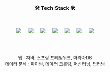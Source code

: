 <h3 align="center"><b>🛠 Tech Stack 🛠</b></h3>
<br>
<p align="center">
<img src="https://img.shields.io/badge/HTML5-E34F26?style=flat-square&logo=HTML5&logoColor=white"/> 　
<img src="https://img.shields.io/badge/CSS3-1572B6?style=flat-square&logo=CSS3&logoColor=white"/> 　
<img src="https://img.shields.io/badge/JavaScript-F7DF1E?style=flat-square&logo=JavaScript&logoColor=white"/> 　
<img src="https://img.shields.io/badge/MySQL-4479A1?style=flat-square&logo=MySQL&logoColor=white"/> 　
<img src="https://img.shields.io/badge/-Python-789ef0?style=flat-square&logo=Python&logoColor=white"/> 　
<img src="https://img.shields.io/badge/-Java-fbff8a?style=flat-square&logo=java&logoColor=black"/> 　
<img src="https://img.shields.io/badge/Spring-C3f56C?style=flat-square&logo=Spring"/>
 
<!-- <img src="https://img.shields.io/badge/Node.js-339933?style=flat-square&logo=Node.js&logoColor=white"/></a> &nbsp -->
<!-- <img src="https://img.shields.io/badge/Android-3DDC84?style=flat-square&logo=Android&logoColor=white"/></a> &nbsp -->
<!-- <img src="https://img.shields.io/badge/MongoDB-47A248?style=flat-square&logo=MongoDB&logoColor=white"/></a> &nbsp  -->

<!-- <img src="https://img.shields.io/badge/c++-00599C?style=flat-square&logo=c%2B%2B&logoColor=white"/></a> &nbsp  -->
<!-- <img src="https://img.shields.io/badge/Amazon AWS-232F3E?style=flat-square&logo=Amazon%20AWS&logoColor=white"/></a> &nbsp 
 -->
</p>
<br>
<br>
<p align="center">
 웹 : 자바, 스프링 프레임워크, 마리아DB<br>
 데이터 분석 : 파이썬, 데이터 크롤링, 머신러닝, 딥러닝 
 </p>
